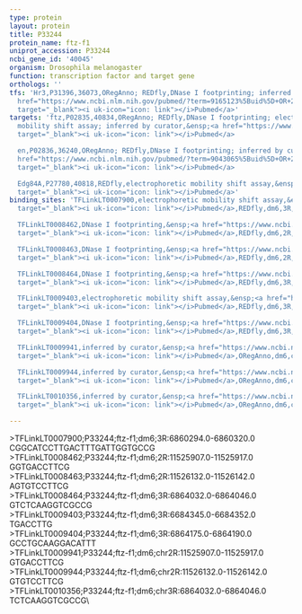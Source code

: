 ```yaml
---
type: protein
layout: protein
title: P33244
protein_name: ftz-f1
uniprot_accession: P33244
ncbi_gene_id: '40045'
organism: Drosophila melanogaster
function: transcription factor and target gene
orthologs: ''
tfs: 'Hr3,P31396,36073,ORegAnno; REDfly,DNase I footprinting; inferred by curator,&ensp;<a
  href="https://www.ncbi.nlm.nih.gov/pubmed/?term=9165123%5Buid%5D+OR+26578589%5Buid%5D+OR+20965965%5Buid%5D"
  target="_blank"><i uk-icon="icon: link"></i>Pubmed</a>'
targets: 'ftz,P02835,40834,ORegAnno; REDfly,DNase I footprinting; electrophoretic
  mobility shift assay; inferred by curator,&ensp;<a href="https://www.ncbi.nlm.nih.gov/pubmed/?term=11520662%5Buid%5D+OR+8164672%5Buid%5D+OR+2001679%5Buid%5D+OR+26578589%5Buid%5D+OR+20965965%5Buid%5D"
  target="_blank"><i uk-icon="icon: link"></i>Pubmed</a>

  en,P02836,36240,ORegAnno; REDfly,DNase I footprinting; inferred by curator,&ensp;<a
  href="https://www.ncbi.nlm.nih.gov/pubmed/?term=9043065%5Buid%5D+OR+26578589%5Buid%5D+OR+20965965%5Buid%5D"
  target="_blank"><i uk-icon="icon: link"></i>Pubmed</a>

  Edg84A,P27780,40818,REDfly,electrophoretic mobility shift assay,&ensp;<a href="https://www.ncbi.nlm.nih.gov/pubmed/?term=8887679%5Buid%5D+OR+20965965%5Buid%5D"
  target="_blank"><i uk-icon="icon: link"></i>Pubmed</a>'
binding_sites: 'TFLinkLT0007900,electrophoretic mobility shift assay,&ensp;<a href="https://www.ncbi.nlm.nih.gov/pubmed/?term=11520662%5Buid%5D"
  target="_blank"><i uk-icon="icon: link"></i>Pubmed</a>,REDfly,dm6,3R,6860294,6860320,-

  TFLinkLT0008462,DNase I footprinting,&ensp;<a href="https://www.ncbi.nlm.nih.gov/pubmed/?term=9043065%5Buid%5D"
  target="_blank"><i uk-icon="icon: link"></i>Pubmed</a>,REDfly,dm6,2R,11525907,11525917,-

  TFLinkLT0008463,DNase I footprinting,&ensp;<a href="https://www.ncbi.nlm.nih.gov/pubmed/?term=9043065%5Buid%5D"
  target="_blank"><i uk-icon="icon: link"></i>Pubmed</a>,REDfly,dm6,2R,11526132,11526142,-

  TFLinkLT0008464,DNase I footprinting,&ensp;<a href="https://www.ncbi.nlm.nih.gov/pubmed/?term=8164672%5Buid%5D"
  target="_blank"><i uk-icon="icon: link"></i>Pubmed</a>,REDfly,dm6,3R,6864032,6864046,-

  TFLinkLT0009403,electrophoretic mobility shift assay,&ensp;<a href="https://www.ncbi.nlm.nih.gov/pubmed/?term=8887679%5Buid%5D"
  target="_blank"><i uk-icon="icon: link"></i>Pubmed</a>,REDfly,dm6,3R,6684345,6684352,-

  TFLinkLT0009404,DNase I footprinting,&ensp;<a href="https://www.ncbi.nlm.nih.gov/pubmed/?term=2001679%5Buid%5D"
  target="_blank"><i uk-icon="icon: link"></i>Pubmed</a>,REDfly,dm6,3R,6864175,6864190,-

  TFLinkLT0009941,inferred by curator,&ensp;<a href="https://www.ncbi.nlm.nih.gov/pubmed/?term=9043065%5Buid%5D"
  target="_blank"><i uk-icon="icon: link"></i>Pubmed</a>,ORegAnno,dm6,chr2R,11525907,11525917,+

  TFLinkLT0009944,inferred by curator,&ensp;<a href="https://www.ncbi.nlm.nih.gov/pubmed/?term=9043065%5Buid%5D"
  target="_blank"><i uk-icon="icon: link"></i>Pubmed</a>,ORegAnno,dm6,chr2R,11526132,11526142,+

  TFLinkLT0010356,inferred by curator,&ensp;<a href="https://www.ncbi.nlm.nih.gov/pubmed/?term=8164672%5Buid%5D"
  target="_blank"><i uk-icon="icon: link"></i>Pubmed</a>,ORegAnno,dm6,chr3R,6864032,6864046,+'

---
```

\>TFLinkLT0007900;P33244;ftz-f1;dm6;3R:6860294.0-6860320.0\CGGCATCCTTGACTTTGATTGGTGCCG\\>TFLinkLT0008462;P33244;ftz-f1;dm6;2R:11525907.0-11525917.0\GGTGACCTTCG\\>TFLinkLT0008463;P33244;ftz-f1;dm6;2R:11526132.0-11526142.0\AGTGTCCTTCG\\>TFLinkLT0008464;P33244;ftz-f1;dm6;3R:6864032.0-6864046.0\GTCTCAAGGTCGCCG\\>TFLinkLT0009403;P33244;ftz-f1;dm6;3R:6684345.0-6684352.0\TGACCTTG\\>TFLinkLT0009404;P33244;ftz-f1;dm6;3R:6864175.0-6864190.0\GCCTGCAAGGACATTT\\>TFLinkLT0009941;P33244;ftz-f1;dm6;chr2R:11525907.0-11525917.0\GTGACCTTCG\\>TFLinkLT0009944;P33244;ftz-f1;dm6;chr2R:11526132.0-11526142.0\GTGTCCTTCG\\>TFLinkLT0010356;P33244;ftz-f1;dm6;chr3R:6864032.0-6864046.0\TCTCAAGGTCGCCG\